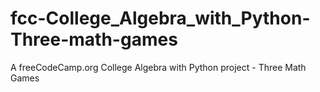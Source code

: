 # fcc-College_Algebra_with_Python-Three-math-games
A freeCodeCamp.org College Algebra with Python project - Three Math Games
